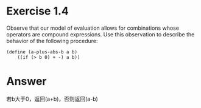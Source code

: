 Exercise 1.4
===================================

Observe that our model of evaluation allows for combinations whose operators are compound expressions. Use this observation to describe the behavior of the following procedure:

    (define (a-plus-abs-b a b)
        ((if (> b 0) + -) a b))





Answer
=========================
若b大于0，返回(a+b)，否则返回(a-b)